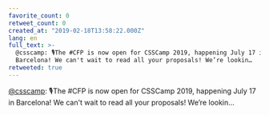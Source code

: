 ```yaml
---
favorite_count: 0
retweet_count: 0
created_at: "2019-02-18T13:58:22.000Z"
lang: en
full_text: >-
  @csscamp: 🎙The #CFP is now open for CSSCamp 2019, happening July 17 in
  Barcelona! We can't wait to read all your proposals! We’re lookin…
retweeted: true
---
```


[@csscamp](https://twitter.com/csscamp): 🎙The #CFP is now open for CSSCamp 2019,
happening July 17 in Barcelona! We can't wait to read all your proposals! We’re
lookin…
